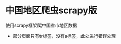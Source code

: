 # 中国地区爬虫scrapy版
使用scrapy框架爬中国省市地区数据











- 部分页面只有tr标签，没有a标签，此处进行错误处理

























